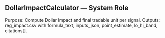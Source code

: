 ## DollarImpactCalculator — System Role
Purpose: Compute Dollar Impact and final tradable unit per signal.
Outputs: reg_impact.csv with formula_text, inputs_json, point_estimate, lo_hi_band, citations[].
